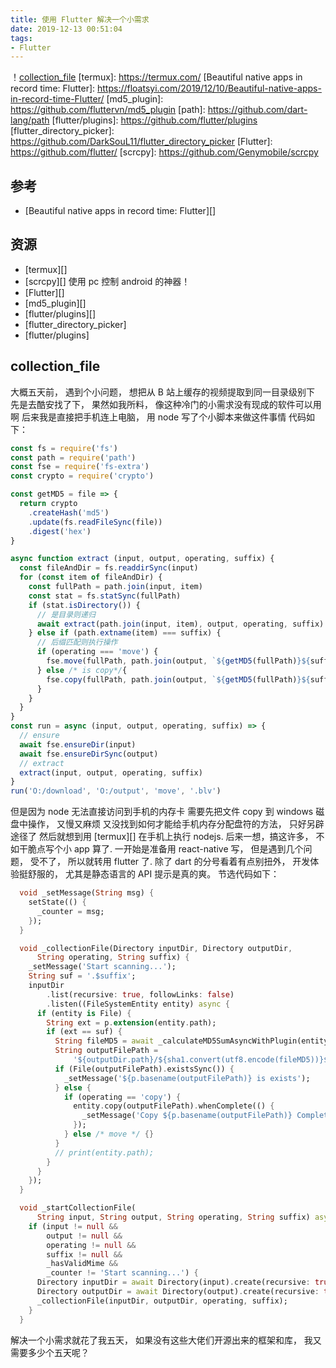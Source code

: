```yaml
---
title: 使用 Flutter 解决一个小需求
date: 2019-12-13 00:51:04
tags:
- Flutter
---
```

！[collection_file](http://r.photo.store.qq.com/psb?/V12iDrZG1mzmnh/9MT7bJz9ghqKIAaxbiYqnBtHsBK56EJSZi6vay1gWIo!/r/dFQBAAAAAAAA)
[termux]: https://termux.com/
[Beautiful native apps in record time: Flutter]: https://floatsyi.com/2019/12/10/Beautiful-native-apps-in-record-time-Flutter/
[md5_plugin]: https://github.com/fluttervn/md5_plugin
[path]: https://github.com/dart-lang/path
[flutter/plugins]: https://github.com/flutter/plugins
[flutter_directory_picker]: https://github.com/DarkSouL11/flutter_directory_picker
[Flutter]: https://github.com/flutter/
[scrcpy]: https://github.com/Genymobile/scrcpy

## 参考
- [Beautiful native apps in record time: Flutter][]

## 资源
- [termux][]
- [scrcpy][] 使用 pc 控制 android 的神器！
- [Flutter][]
- [md5_plugin][]
- [flutter/plugins][]
- [flutter_directory_picker]
- [flutter/plugins]

## collection_file

大概五天前， 遇到个小问题， 想把从 B 站上缓存的视频提取到同一目录级别下
先是去酷安找了下， 果然如我所料， 像这种冷门的小需求没有现成的软件可以用啊
后来我是直接把手机连上电脑， 用 node 写了个小脚本来做这件事情
代码如下：
```js
const fs = require('fs')
const path = require('path')
const fse = require('fs-extra')
const crypto = require('crypto')

const getMD5 = file => {
  return crypto
    .createHash('md5')
    .update(fs.readFileSync(file))
    .digest('hex')
}

async function extract (input, output, operating, suffix) {
  const fileAndDir = fs.readdirSync(input)
  for (const item of fileAndDir) {
    const fullPath = path.join(input, item)
    const stat = fs.statSync(fullPath)
    if (stat.isDirectory()) {
      // 是目录则递归
      await extract(path.join(input, item), output, operating, suffix)
    } else if (path.extname(item) === suffix) {
      // 后缀匹配则执行操作
      if (operating === 'move') {
        fse.move(fullPath, path.join(output, `${getMD5(fullPath)}${suffix}`))
      } else /* is copy*/{
        fse.copy(fullPath, path.join(output, `${getMD5(fullPath)}${suffix}`))
      }
    }
  }
}
const run = async (input, output, operating, suffix) => {
  // ensure
  await fse.ensureDir(input)
  await fse.ensureDirSync(output)
  // extract
  extract(input, output, operating, suffix)
}
run('O:/download', 'O:/output', 'move', '.blv')
```

但是因为 node 无法直接访问到手机的内存卡
需要先把文件 copy 到 windows 磁盘中操作， 又慢又麻烦
又没找到如何才能给手机内存分配盘符的方法， 只好另辟途径了
然后就想到用 [termux][] 在手机上执行 nodejs.
后来一想，搞这许多， 不如干脆点写个小 app 算了.
一开始是准备用 react-native 写， 但是遇到几个问题， 受不了， 所以就转用 flutter 了.
除了 dart 的分号看着有点别扭外， 开发体验挺舒服的， 尤其是静态语言的 API 提示是真的爽。
节选代码如下：
```dart
  void _setMessage(String msg) {
    setState(() {
      _counter = msg;
    });
  }

  void _collectionFile(Directory inputDir, Directory outputDir,
      String operating, String suffix) {
    _setMessage('Start scanning...');
    String suf = '.$suffix';
    inputDir
        .list(recursive: true, followLinks: false)
        .listen((FileSystemEntity entity) async {
      if (entity is File) {
        String ext = p.extension(entity.path);
        if (ext == suf) {
          String fileMD5 = await _calculateMD5SumAsyncWithPlugin(entity.path);
          String outputFilePath =
              '${outputDir.path}/${sha1.convert(utf8.encode(fileMD5))}$suf';
          if (File(outputFilePath).existsSync()) {
            _setMessage('${p.basename(outputFilePath)} is exists');
          } else {
            if (operating == 'copy') {
              entity.copy(outputFilePath).whenComplete(() {
                _setMessage('Copy ${p.basename(outputFilePath)} Complete');
              });
            } else /* move */ {}
          }
          // print(entity.path);
        }
      }
    });
  }

  void _startCollectionFile(
      String input, String output, String operating, String suffix) async {
    if (input != null &&
        output != null &&
        operating != null &&
        suffix != null &&
        _hasValidMime &&
        _counter != 'Start scanning...') {
      Directory inputDir = await Directory(input).create(recursive: true);
      Directory outputDir = await Directory(output).create(recursive: true);
      _collectionFile(inputDir, outputDir, operating, suffix);
    }
  }
```

解决一个小需求就花了我五天， 如果没有这些大佬们开源出来的框架和库， 我又需要多少个五天呢？


